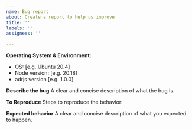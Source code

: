 ```yaml
---
name: Bug report
about: Create a report to help us improve
title: ''
labels: ''
assignees: ''

---
```


**Operating System & Environment:**
 - OS: [e.g. Ubuntu 20.4]
 - Node version: [e.g. 20.18]
 - adrjs version [e.g. 1.0.0]

**Describe the bug**
A clear and concise description of what the bug is.

**To Reproduce**
Steps to reproduce the behavior:

**Expected behavior**
A clear and concise description of what you expected to happen.
